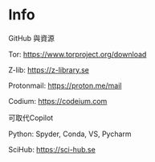 # Info
GitHub 與資源

Tor: https://www.torproject.org/download

Z-lib: https://z-library.se

Protonmail: https://proton.me/mail

Codium:  <a href="https://codeium.com" target="_blank">https://codeium.com</a>

可取代Copilot

Python: Spyder, Conda, VS, Pycharm

SciHub: https://sci-hub.se
